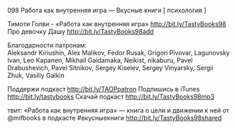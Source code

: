 098 Работа как внутренняя игра — Вкусные книги [ психология ]

Тимоти Голви - «Работа как внутренняя игра» http://bit.ly/TastyBooks98
Про девочку Дашу http://bit.ly/TastyBooks98add

Благодарности патронам:    
Aleksandr Kiriushin, Alex Malikov, Fedor Rusak, Grigori Pivovar, Lagunovsky Ivan, Leo Kapanen, Mikhail Gaidamaka, Neikist, nikaburu, Pavel Drabushevich, Pavel Sitnikov, Sergey Kiselev, Sergey Vinyarsky, Sergii Zhuk, Vasiliy Galkin

Поддержи подкаст http://bit.ly/TAOPpatron
Подпишись в iTunes http://bit.ly/tastybooks
Скачай подкаст http://bit.ly/TastyBooks98mp3
    
твит:
«Работа как внутренняя игра» — книга о цели и движении к ней от @mifbooks в подкасте #вкусныекниги http://bit.ly/TastyBooks98shared
